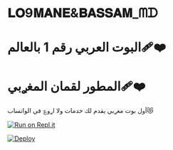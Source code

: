 # 𝐋𝐎9𝐌𝐀𝐍𝐄&𝐁𝐀𝐒𝐒𝐀𝐌_ᗰᗪ
# البوت العربي رقم 1 بالعالم❤️‍🩹


# المطور لقمان المغࢪبي❤️‍🩹

أول بوت مغࢪبي يقدم لك خدمات ولا اࢪو؏ في الواتساب😻

[![Run on Repl.it](https://repl.it/badge/github/quiec/whatsasena)](https://replit.com/@Raizelbot/RAIZEL-BOT-MD)


[![Deploy](https://www.herokucdn.com/deploy/button.svg)](https://heroku.com/deploy?template=https://github.com/louk123/BOBIZ-MD?organization=louk123&organization=louk123)
